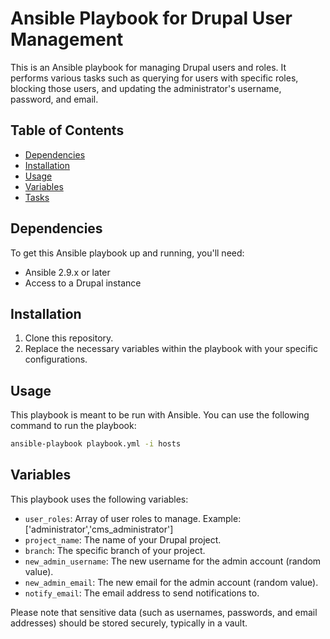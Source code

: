 # Ansible Playbook for Drupal User Management

This is an Ansible playbook for managing Drupal users and roles. It performs various tasks such as querying for users with specific roles, blocking those users, and updating the administrator's username, password, and email.

## Table of Contents

- [Dependencies](#dependencies)
- [Installation](#installation)
- [Usage](#usage)
- [Variables](#variables)
- [Tasks](#tasks)

## Dependencies

To get this Ansible playbook up and running, you'll need:

- Ansible 2.9.x or later
- Access to a Drupal instance

## Installation

1. Clone this repository.
2. Replace the necessary variables within the playbook with your specific configurations.

## Usage

This playbook is meant to be run with Ansible. You can use the following command to run the playbook:

```bash
ansible-playbook playbook.yml -i hosts
```

## Variables

This playbook uses the following variables:

- `user_roles`: Array of user roles to manage. Example: ['administrator','cms_administrator']
- `project_name`: The name of your Drupal project.
- `branch`: The specific branch of your project.
- `new_admin_username`: The new username for the admin account (random value).
- `new_admin_email`: The new email for the admin account (random value).
- `notify_email`: The email address to send notifications to.

Please note that sensitive data (such as usernames, passwords, and email addresses) should be stored securely, typically in a vault.
